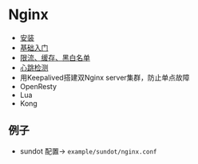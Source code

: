 # Nginx

- [安装](安装.md)
- [基础入门](Nginx.md)
- [限流、缓存、黑白名单](限流、缓存、黑白名单.md)
- [心跳检测](心跳检测.md)
- 用Keepalived搭建双Nginx server集群，防止单点故障
- OpenResty
- Lua
- Kong

## 例子

- sundot 配置-> `example/sundot/nginx.conf`